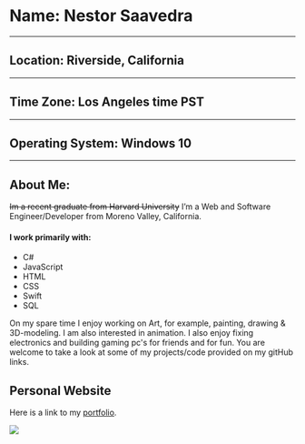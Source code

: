 #  Name: Nestor Saavedra

* * *

## Location: Riverside, California

* * * 

## Time Zone: Los Angeles time PST

* * *

## Operating System: Windows 10

* * * 

## About Me: 

~~Im a recent graduate from Harvard University~~
I’m a Web and Software Engineer/Developer from Moreno Valley, California.

#### I work primarily with:

* C#
* JavaScript
* HTML
* CSS
* Swift
* SQL

On my spare time I enjoy working on Art, for example, painting, drawing & 3D-modeling.
I am also interested in animation.
I also enjoy fixing electronics and building gaming pc's for friends and for fun.
You are welcome to take a look at some of my projects/code provided on my gitHub links.

## Personal Website

Here is a link to my [portfolio](https://saavfoxdev.github.io/ "My work").

![](https://i1.wp.com/www.whats-your-sign.com/wp-content/uploads/2018/02/FoxAnimalSymbolism.jpg?zoom=1.75&fit=1600%2C1078&ssl=1)
